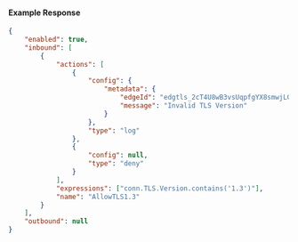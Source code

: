 <!-- Code generated for API Clients. DO NOT EDIT. -->

#### Example Response

```json
{
	"enabled": true,
	"inbound": [
		{
			"actions": [
				{
					"config": {
						"metadata": {
							"edgeId": "edgtls_2cT4U8wB3vsUqpfgYX8smwjLGTv",
							"message": "Invalid TLS Version"
						}
					},
					"type": "log"
				},
				{
					"config": null,
					"type": "deny"
				}
			],
			"expressions": ["conn.TLS.Version.contains('1.3')"],
			"name": "AllowTLS1.3"
		}
	],
	"outbound": null
}
```
